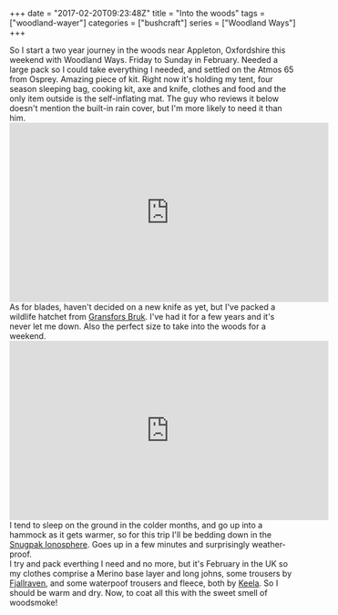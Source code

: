 +++
date = "2017-02-20T09:23:48Z"
title = "Into the woods"
tags = ["woodland-wayer"]
categories = ["bushcraft"]
series = ["Woodland Ways"]
+++
<div>
So I start a two year journey in the woods near Appleton, Oxfordshire this weekend with Woodland Ways. Friday to Sunday in February. Needed a large pack so I could take everything I needed, and settled on the Atmos 65 from Osprey. Amazing piece of kit. Right now it's holding my tent, four season sleeping bag, cooking kit, axe and knife, clothes and
food and the only item outside is the self-inflating mat. The guy who reviews it below doesn't mention the built-in rain cover, but I'm more
likely to need it than him.
</div>

<div class="videoWrapper">
  <iframe width="560" height="315" src="https://www.youtube.com/embed/66j34Z7vKRY" frameborder="0" allowfullscreen></iframe>
</div>

<div>
As for blades, haven't decided on a new knife as yet, but I've packed a wildlife hatchet from <a href="https://www.gransforsbruk.com/en/" target="_blank">Gransfors Bruk</a>. I've had it for a few years and it's never let me down. Also the perfect size to take into the woods for a weekend.
</div>

<div class="videoWrapper">
  <iframe width="560" height="315" src="https://www.youtube.com/embed/tH6SDh8pD2s" frameborder="0" allowfullscreen></iframe>
</div>

<div>
I tend to sleep on the ground in the colder months, and go up into a hammock as it gets warmer, so for this trip I'll be bedding down in the <a href="http://www.snugpak.com/outdoor/ionosphere-2577" target="_blank">Snugpak Ionosphere</a>. Goes up in a few minutes and surprisingly weather-proof.
</div>

<div>I try and pack everthing I need and no more, but it's February in the UK so my clothes comprise a Merino base layer and long johns, some trousers by <a href="http://www.fjallraven.co.uk/vidda-pro-trousers-regular" target="_blank">Fjallraven</a>, and some waterpoof trousers and fleece, both by <a href="http://www.keela.co.uk/" target="_blank">Keela</a>. So I should be warm and dry. Now, to coat all this with the sweet smell of woodsmoke!
</div>